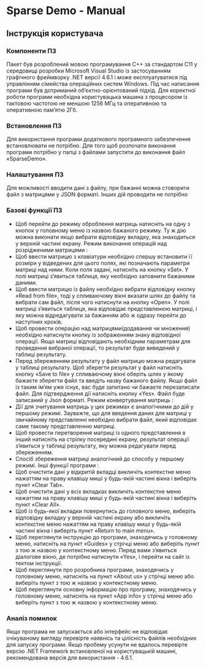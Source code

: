 # Sparse Demo - Manual

## Інструкція користувача

### Компоненти ПЗ
Пакет був розроблений мовою програмування С++ за стандартом С11 у середовищі розробки Microsoft Visual Studio із застосуванням графічного фреймворку .NET версії 4.6.1 і може експлуатуватися під управлінням сімейства операційних систем Windows. Під час написання програми був дотриманий об’єктно-орієнтований підхід.
Для коректної роботи програми необхідна користувацька машина з процесором із тактовою частотою не меншою 1256 МГц та оперативною та оперативною пам’ятю 2Гб. 

### Встановлення ПЗ
Для використання програми додаткового програмного забезпечення встановлювати не потрібно.
Для того щоб розпочати виконання програми потрібно у папці з файлами запустити до виконання файл «SparseDemo».

### Налаштування ПЗ
Для можливості вводити дані з файлу, при бажанні можна стоворити файл з матрицями у JSON форматі. Інших дій проводити не потрібно

### Базові функції ПЗ
- Щоб перейти до режиму оброблення матриць натисніть на одну з кнопок у головному меню із назвою бажаного режиму. Ту ж дію можна виконати якщо вибрати відповідну вкладку, яка знаходиться у верхній частині екрану.
Режим виконання операцій над розрідженими матрицями :
- Щоб ввести матрицю з клавіатури необхідно спершу встановити її розміри у відведених для цього полях, які позначають параметри матриці над ними. Коли поля задані, натисніть на кнопку «Set». У полі матриці з’явиться таблиця, яку необхідно заповнити бажаними даними.
- Щоб ввести матрицю із файлу необхідно вибрати відповідну кнопку «Read from file», тоді у спливаючому вікні вказати шлях до файлу та вибрати сам файл, після чого натиснути на кнопку «Open». У полі матриці з’явиться таблиця, яка відповідає представленюю матриці, і яку можна відредагувати за бажанням або ж одразу перейти до наступних кроків.
- Щоб провести операцію над матрицями(додавання чи множення) необхідно натиснути кнопку із зображенням знаку відповідної операції. Якщо матриці відповідають необхідним параметрам для проведення вибраної операції, то результат буде виведений у таблиці результату.
- Перед збереженням результату у файл матрицю можна редагувати у таблиці результату. Щоб зберегти результат у файл натисніть кнопку «Save to file» у спливаючому вікні оберіть шлях у якому бажаєте зберегти файл та введіть назву бажаного файлу. Якщо файл із таким ім’ям уже існує, вас буде запитано чи бажаєте перезаписати файл. Для підтвердження дії натисніть кнопку «Yes». Файл буде записаний у Json форматі.
Режим конвертування матриць :
- Дії для зчитування матриць у цих режимах є аналогічними до дій у першому режимі. Зауважте, що для введення даних для матриці у звичайному представленні необхідно вибрати файл, який відповідає саме такому представленню матриці.
- Щоб провести перетворення матриці із одного представлення в інший натисніть на стрілку посередині екрану, результат операції з’явиться у таблиці результату, яку можна редагувати перед збереженням.
- Спосіб збереження матриці аналогічний до способу у першому режимі.
Інші функції програми :
- Щоб очистити дані у відкритій вкладці викличіть контекстне меню нажаттям на праву клавішу миші у будь-якій частині вікна і виберіть пункт «Clear Tab».
- Щоб очистити дані у всіх вкладках викличіть контекстне меню нажаттям на праву клавішу миші у будь-якій частині вікна і виберіть пункт «Clear All».
- Щоб із будь-якої вкладки повернутись до головного меню, виберіть відповідну вкладку у верхній частині екрану або викличіть контекстне меню нажаттям на праву клавішу миші у будь-якій частині вікна і виберіть пункт «Return to main menu».
- Щоб переглянути інструкцію до програми, знаходячись у головному меню, натисніть на пункт «Guides» у стрічці меню або виберіть пункт з тою ж назвою у контекстному меню. Перед вами з’явиться діалогове вікно, де потрібно натиснути «Yes», і перейти на сайт із тектом інструкції.
- Щоб переглянути про розробника програми, знаходячись у головному меню, натисніть на пункт «About us» у стрічці меню або виберіть пункт з тою ж назвою у контекстному меню.
- Щоб переглянути основну інформацію про програму, знаходячись у головному меню, натисніть на пункт «App info» у стрічці меню або виберіть пункт з тою ж назвою у контекстному меню.

### Аналіз помилок
Якщо програма не запускається або інтерфейс не відповідає очікуваному вигляду перевірте наявнісь та цілісність файлів необхідних для запуску програми. Якщо пробему усунути не вдалось перевірте версію .NET Framework встановленої на користувацькій машині, рекомендована версія для використання - 4.6.1.
